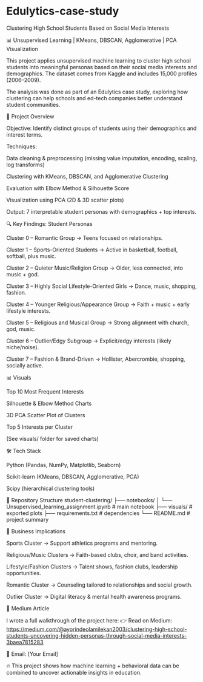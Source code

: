 # Edulytics-case-study
Clustering High School Students Based on Social Media Interests

📊 Unsupervised Learning | KMeans, DBSCAN, Agglomerative | PCA Visualization

This project applies unsupervised machine learning to cluster high school students into meaningful personas based on their social media interests and demographics. The dataset comes from Kaggle
 and includes 15,000 profiles (2006–2009).

The analysis was done as part of an Edulytics case study, exploring how clustering can help schools and ed-tech companies better understand student communities.

🚀 Project Overview

Objective: Identify distinct groups of students using their demographics and interest terms.

Techniques:

Data cleaning & preprocessing (missing value imputation, encoding, scaling, log transforms)

Clustering with KMeans, DBSCAN, and Agglomerative Clustering

Evaluation with Elbow Method & Silhouette Score

Visualization using PCA (2D & 3D scatter plots)

Output: 7 interpretable student personas with demographics + top interests.

🔍 Key Findings: Student Personas

Cluster 0 – Romantic Group → Teens focused on relationships.

Cluster 1 – Sports-Oriented Students → Active in basketball, football, softball, plus music.

Cluster 2 – Quieter Music/Religion Group → Older, less connected, into music + god.

Cluster 3 – Highly Social Lifestyle-Oriented Girls → Dance, music, shopping, fashion.

Cluster 4 – Younger Religious/Appearance Group → Faith + music + early lifestyle interests.

Cluster 5 – Religious and Musical Group → Strong alignment with church, god, music.

Cluster 6 – Outlier/Edgy Subgroup → Explicit/edgy interests (likely niche/noise).

Cluster 7 – Fashion & Brand-Driven → Hollister, Abercrombie, shopping, socially active.

📊 Visuals

Top 10 Most Frequent Interests

Silhouette & Elbow Method Charts

3D PCA Scatter Plot of Clusters

Top 5 Interests per Cluster

(See visuals/ folder for saved charts)

🛠️ Tech Stack

Python (Pandas, NumPy, Matplotlib, Seaborn)

Scikit-learn (KMeans, DBSCAN, Agglomerative, PCA)

Scipy (hierarchical clustering tools)

📂 Repository Structure
student-clustering/
├── notebooks/
│   └── Unsupervised_learning_assignment.ipynb   # main notebook
├── visuals/                                     # exported plots
├── requirements.txt                             # dependencies
└── README.md                                    # project summary

📌 Business Implications

Sports Cluster → Support athletics programs and mentoring.

Religious/Music Clusters → Faith-based clubs, choir, and band activities.

Lifestyle/Fashion Clusters → Talent shows, fashion clubs, leadership opportunities.

Romantic Cluster → Counseling tailored to relationships and social growth.

Outlier Cluster → Digital literacy & mental health awareness programs.

📖 Medium Article

I wrote a full walkthrough of the project here:
👉 Read on Medium: https://medium.com/@ayorindeolamilekan2003/clustering-high-school-students-uncovering-hidden-personas-through-social-media-interests-3baea7815283

📧 Email: [Your Email]

🔥 This project shows how machine learning + behavioral data can be combined to uncover actionable insights in education.
